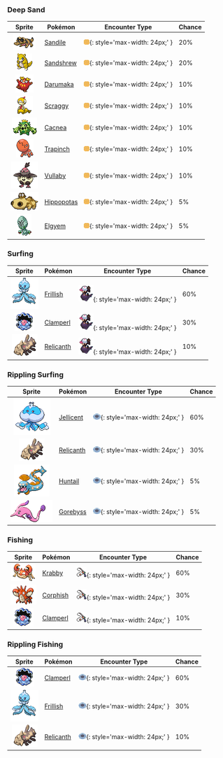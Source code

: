 

### Deep Sand

| Sprite | Pokémon | Encounter Type | Chance |
| :---: | --- | :---: | --- |
| ![sandile](../assets/sprites/sandile/front.gif) | [Sandile](../pokemon/sandile.md/) | ![Deep Sand](../assets/encounter_types/deep_sand.png){: style='max-width: 24px;' } | 20% |
| ![sandshrew](../assets/sprites/sandshrew/front.gif) | [Sandshrew](../pokemon/sandshrew.md/) | ![Deep Sand](../assets/encounter_types/deep_sand.png){: style='max-width: 24px;' } | 20% |
| ![darumaka](../assets/sprites/darumaka/front.gif) | [Darumaka](../pokemon/darumaka.md/) | ![Deep Sand](../assets/encounter_types/deep_sand.png){: style='max-width: 24px;' } | 10% |
| ![scraggy](../assets/sprites/scraggy/front.gif) | [Scraggy](../pokemon/scraggy.md/) | ![Deep Sand](../assets/encounter_types/deep_sand.png){: style='max-width: 24px;' } | 10% |
| ![cacnea](../assets/sprites/cacnea/front.gif) | [Cacnea](../pokemon/cacnea.md/) | ![Deep Sand](../assets/encounter_types/deep_sand.png){: style='max-width: 24px;' } | 10% |
| ![trapinch](../assets/sprites/trapinch/front.gif) | [Trapinch](../pokemon/trapinch.md/) | ![Deep Sand](../assets/encounter_types/deep_sand.png){: style='max-width: 24px;' } | 10% |
| ![vullaby](../assets/sprites/vullaby/front.gif) | [Vullaby](../pokemon/vullaby.md/) | ![Deep Sand](../assets/encounter_types/deep_sand.png){: style='max-width: 24px;' } | 10% |
| ![hippopotas](../assets/sprites/hippopotas/front.gif) | [Hippopotas](../pokemon/hippopotas.md/) | ![Deep Sand](../assets/encounter_types/deep_sand.png){: style='max-width: 24px;' } | 5% |
| ![elgyem](../assets/sprites/elgyem/front.gif) | [Elgyem](../pokemon/elgyem.md/) | ![Deep Sand](../assets/encounter_types/deep_sand.png){: style='max-width: 24px;' } | 5%

### Surfing

| Sprite | Pokémon | Encounter Type | Chance |
| :---: | --- | :---: | --- |
| ![frillish](../assets/sprites/frillish/front.gif) | [Frillish](../pokemon/frillish.md/) | ![Surfing](../assets/encounter_types/surfing.png){: style='max-width: 24px;' } | 60% |
| ![clamperl](../assets/sprites/clamperl/front.gif) | [Clamperl](../pokemon/clamperl.md/) | ![Surfing](../assets/encounter_types/surfing.png){: style='max-width: 24px;' } | 30% |
| ![relicanth](../assets/sprites/relicanth/front.gif) | [Relicanth](../pokemon/relicanth.md/) | ![Surfing](../assets/encounter_types/surfing.png){: style='max-width: 24px;' } | 10%

### Rippling Surfing

| Sprite | Pokémon | Encounter Type | Chance |
| :---: | --- | :---: | --- |
| ![jellicent](../assets/sprites/jellicent/front.gif) | [Jellicent](../pokemon/jellicent.md/) | ![Rippling Surfing](../assets/encounter_types/rippling_surfing.png){: style='max-width: 24px;' } | 60% |
| ![relicanth](../assets/sprites/relicanth/front.gif) | [Relicanth](../pokemon/relicanth.md/) | ![Rippling Surfing](../assets/encounter_types/rippling_surfing.png){: style='max-width: 24px;' } | 30% |
| ![huntail](../assets/sprites/huntail/front.gif) | [Huntail](../pokemon/huntail.md/) | ![Rippling Surfing](../assets/encounter_types/rippling_surfing.png){: style='max-width: 24px;' } | 5% |
| ![gorebyss](../assets/sprites/gorebyss/front.gif) | [Gorebyss](../pokemon/gorebyss.md/) | ![Rippling Surfing](../assets/encounter_types/rippling_surfing.png){: style='max-width: 24px;' } | 5%

### Fishing

| Sprite | Pokémon | Encounter Type | Chance |
| :---: | --- | :---: | --- |
| ![krabby](../assets/sprites/krabby/front.gif) | [Krabby](../pokemon/krabby.md/) | ![Fishing](../assets/encounter_types/fishing.png){: style='max-width: 24px;' } | 60% |
| ![corphish](../assets/sprites/corphish/front.gif) | [Corphish](../pokemon/corphish.md/) | ![Fishing](../assets/encounter_types/fishing.png){: style='max-width: 24px;' } | 30% |
| ![clamperl](../assets/sprites/clamperl/front.gif) | [Clamperl](../pokemon/clamperl.md/) | ![Fishing](../assets/encounter_types/fishing.png){: style='max-width: 24px;' } | 10%

### Rippling Fishing

| Sprite | Pokémon | Encounter Type | Chance |
| :---: | --- | :---: | --- |
| ![clamperl](../assets/sprites/clamperl/front.gif) | [Clamperl](../pokemon/clamperl.md/) | ![Rippling Fishing](../assets/encounter_types/rippling_fishing.png){: style='max-width: 24px;' } | 60% |
| ![frillish](../assets/sprites/frillish/front.gif) | [Frillish](../pokemon/frillish.md/) | ![Rippling Fishing](../assets/encounter_types/rippling_fishing.png){: style='max-width: 24px;' } | 30% |
| ![relicanth](../assets/sprites/relicanth/front.gif) | [Relicanth](../pokemon/relicanth.md/) | ![Rippling Fishing](../assets/encounter_types/rippling_fishing.png){: style='max-width: 24px;' } | 10% |
